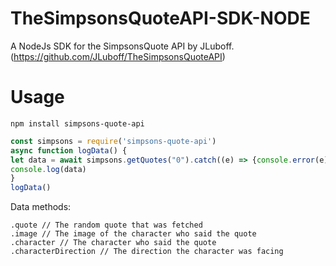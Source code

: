 # TheSimpsonsQuoteAPI-SDK-NODE
A NodeJs SDK for the SimpsonsQuote API by JLuboff. (https://github.com/JLuboff/TheSimpsonsQuoteAPI)

# Usage

`npm install simpsons-quote-api`

```js
const simpsons = require('simpsons-quote-api')
async function logData() {
let data = await simpsons.getQuotes("0").catch((e) => {console.error(e)})
console.log(data)
}
logData()


```

Data methods:

```
.quote // The random quote that was fetched
.image // The image of the character who said the quote
.character // The character who said the quote
.characterDirection // The direction the character was facing
```
